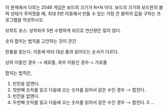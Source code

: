 이 문제에서 다루는 2048 게임은 보드의 크기가 N×N 이다. 보드의 크기와 보드판의 블럭 상태가 주어졌을 때, 최대 5번 이동해서 만들 수 있는 가장 큰 블럭의 값을 구하는 프로그램을 작성하시오.

브루트 포스: 상하좌우 5번 수행하게 되므로 연산량은 많지 않다.

숫자 합치는 법칙을 고안하는 것이 관건

한줄을 읽는다. 이동에 따라 대상 줄과 읽어오는 순서가 다르다.

상하 이동인 경우 -> 세로줄, 좌우 이동인 경우-> 가로줄

합치는 법칙은, 
1. 빈칸을 없앤다.
2. 첫번째 숫자를 읽고 다음에 오는 숫자를 읽어서 같은 수인 경우 -> 합친다.
3. 빈칸을 없앤다.
4. 두번째 숫자를 읽고 다음에 오는 숫자를 읽어서 같은 수인 경우 -> 합친다.
5 ...